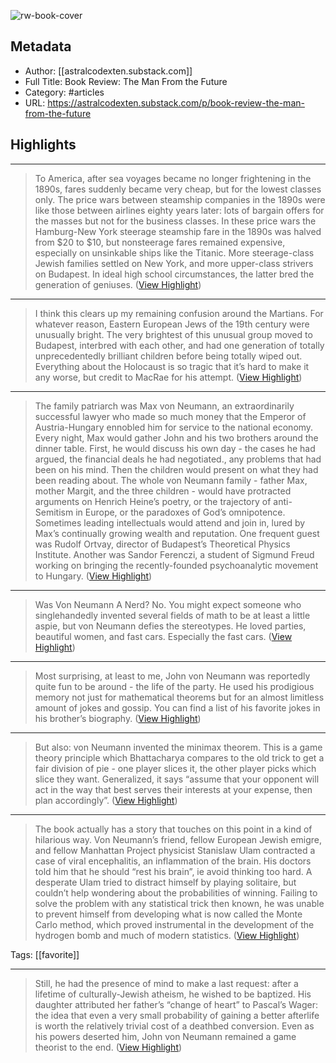 ![rw-book-cover](https://readwise-assets.s3.amazonaws.com/static/images/article3.5c705a01b476.png)

## Metadata
- Author: [[astralcodexten.substack.com]]
- Full Title: Book Review: The Man From the Future
- Category: #articles
- URL: https://astralcodexten.substack.com/p/book-review-the-man-from-the-future

## Highlights
***

> To America, after sea voyages became no longer frightening in the 1890s, fares suddenly became very cheap, but for the lowest classes only. The price wars between steamship companies in the 1890s were like those between airlines eighty years later: lots of bargain offers for the masses but not for the business classes. In these price wars the Hamburg-New York steerage steamship fare in the 1890s was halved from $20 to $10, but nonsteerage fares remained expensive, especially on unsinkable ships like the Titanic. More steerage-class Jewish families settled on New York, and more upper-class strivers on Budapest. In ideal high school circumstances, the latter bred the generation of geniuses. ([View Highlight](https://instapaper.com/read/1521414463/20052172))

***

> I think this clears up my remaining confusion around the Martians. For whatever reason, Eastern European Jews of the 19th century were unusually bright. The very brightest of this unusual group moved to Budapest, interbred with each other, and had one generation of totally unprecedentedly brilliant children before being totally wiped out. Everything about the Holocaust is so tragic that it’s hard to make it any worse, but credit to MacRae for his attempt. ([View Highlight](https://instapaper.com/read/1521414463/20052184))

***

> The family patriarch was Max von Neumann, an extraordinarily successful lawyer who made so much money that the Emperor of Austria-Hungary ennobled him for service to the national economy. Every night, Max would gather John and his two brothers around the dinner table. First, he would discuss his own day - the cases he had argued, the financial deals he had negotiated., any problems that had been on his mind. Then the children would present on what they had been reading about. The whole von Neumann family - father Max, mother Margit, and the three children - would have protracted arguments on Henrich Heine’s poetry, or the trajectory of anti-Semitism in Europe, or the paradoxes of God’s omnipotence. Sometimes leading intellectuals would attend and join in, lured by Max’s continually growing wealth and reputation. One frequent guest was Rudolf Ortvay, director of Budapest’s Theoretical Physics Institute. Another was Sandor Ferenczi, a student of Sigmund Freud working on bringing the recently-founded psychoanalytic movement to Hungary. ([View Highlight](https://instapaper.com/read/1521414463/20052202))

***

> Was Von Neumann A Nerd?
> No. You might expect someone who singlehandedly invented several fields of math to be at least a little aspie, but von Neumann defies the stereotypes. He loved parties, beautiful women, and fast cars. Especially the fast cars. ([View Highlight](https://instapaper.com/read/1521414463/20052219))

***

> Most surprising, at least to me, John von Neumann was reportedly quite fun to be around - the life of the party. He used his prodigious memory not just for mathematical theorems but for an almost limitless amount of jokes and gossip. You can find a list of his favorite jokes in his brother’s biography. ([View Highlight](https://instapaper.com/read/1521414463/20052221))

***

> But also: von Neumann invented the minimax theorem. This is a game theory principle which Bhattacharya compares to the old trick to get a fair division of pie - one player slices it, the other player picks which slice they want. Generalized, it says “assume that your opponent will act in the way that best serves their interests at your expense, then plan accordingly”. ([View Highlight](https://instapaper.com/read/1521414463/20052233))

***

> The book actually has a story that touches on this point in a kind of hilarious way. Von Neumann’s friend, fellow European Jewish emigre, and fellow Manhattan Project physicist Stanislaw Ulam contracted a case of viral encephalitis, an inflammation of the brain. His doctors told him that he should “rest his brain”, ie avoid thinking too hard. A desperate Ulam tried to distract himself by playing solitaire, but couldn’t help wondering about the probabilities of winning. Failing to solve the problem with any statistical trick then known, he was unable to prevent himself from developing what is now called the Monte Carlo method, which proved instrumental in the development of the hydrogen bomb and much of modern statistics. ([View Highlight](https://instapaper.com/read/1521414463/20052247))

Tags: [[favorite]] 

***

> Still, he had the presence of mind to make a last request: after a lifetime of culturally-Jewish atheism, he wished to be baptized. His daughter attributed her father’s “change of heart” to Pascal’s Wager: the idea that even a very small probability of gaining a better afterlife is worth the relatively trivial cost of a deathbed conversion. Even as his powers deserted him, John von Neumann remained a game theorist to the end. ([View Highlight](https://instapaper.com/read/1521414463/20052257))

